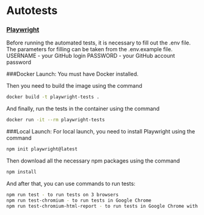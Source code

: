 # Autotests

### [Playwright](https://playwright.dev/)

Before running the automated tests, it is necessary to fill out the .env file.
The parameters for filling can be taken from the .env.example file.
USERNAME - your GitHub login
PASSWORD - your GitHub account password

###Docker Launch:
You must have Docker installed.

Then you need to build the image using the command
```bash
docker build -t playwright-tests .
```

And finally, run the tests in the container using the command
```bash
docker run -it --rm playwright-tests
```

###Local Launch:
For local launch, you need to install Playwright using the command
```bash
npm init playwright@latest
```

Then download all the necessary npm packages using the command
```bash
npm install
```

And after that, you can use commands to run tests:
```bash
npm run test - to run tests on 3 browsers
npm run test-chromium - to run tests in Google Chrome
npm run test-chromium-html-report - to run tests in Google Chrome with generating an HTML report
```
